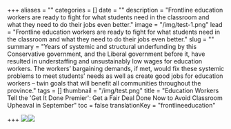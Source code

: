 +++
aliases = ""
categories = []
date = ""
description = "Frontline education workers are ready to fight for what students need in the classroom and what they need to do their jobs even better."
image = "/img/test-1.png"
lead = "Frontline education workers are ready to fight for what students need in the classroom and what they need to do their jobs even better."
slug = ""
summary = "Years of systemic and structural underfunding by this Conservative government, and the Liberal government before it, have resulted in understaffing and unsustainably low wages for education workers. The workers’ bargaining demands, if met, would fix these systemic problems to meet students’ needs as well as create good jobs for education workers – twin goals that will benefit all communities throughout the province."
tags = []
thumbnail = "/img/test.png"
title = "Education Workers Tell the 'Get It Done Premier': Get a Fair Deal Done Now to Avoid Classroom Upheaval in September"
toc = false
translationKey = "frontlineeducation"

+++
![](/img/the-document-converter-1250-ggobqufayiqsnrds-1.jpg)![](/img/the-document-converter-1250-ggobqufayiqsnrds-2.jpg)
